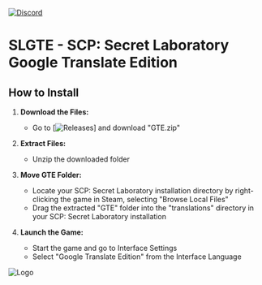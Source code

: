 [![Discord](https://img.shields.io/discord/1071781134033236028?label=Discord&color=%230d98ba)](https://discord.gg/E86dwhPCXj)
# SLGTE - SCP: Secret Laboratory Google Translate Edition

## How to Install

1. **Download the Files:**
   - Go to [![Releases](https://github.com/coollogan876/SLGTE/releases/tag/v1.0.0)] and download "GTE.zip"

2. **Extract Files:**
   - Unzip the downloaded folder

3. **Move GTE Folder:**
   - Locate your SCP: Secret Laboratory installation directory by right-clicking the game in Steam, selecting "Browse Local Files"
   - Drag the extracted "GTE" folder into the "translations" directory in your SCP: Secret Laboratory installation

4. **Launch the Game:**
   - Start the game and go to Interface Settings
   - Select "Google Translate Edition" from the Interface Language
  
![Logo](https://media.discordapp.net/attachments/750813440687210517/1183293517112557598/ce948e83-c610-4546-9263-ba97f7f0a88b.png?ex=6587cef7&is=657559f7&hm=34e4bd1d62754b07b3ac2c6a533f7869ad9cfd27309dcaebd65c88dd92be10c0&=&format=webp&quality=lossless&width=991&height=897)
